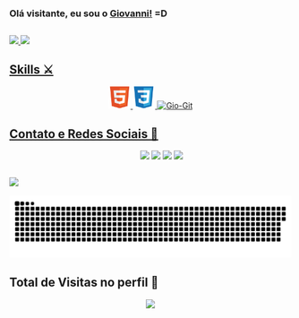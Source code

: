 ### Olá visitante, eu sou o [Giovanni!](https://github.com/giovanniryan) =D
    
   ##


<div>
  <a href="https://github.com/giovanniryan">
  <img height="180em" src="https://github-readme-stats.vercel.app/api?username=giovanniryan&show_icons=true&theme=nightowl"ude_all_commits=true&count_private=true"/>
  <img height="130em" src="https://github-readme-stats.vercel.app/api/top-langs/?username=giovanniryan&layout=compact&langs_count=7&theme=nightowl"/>
                                                                                                                         

 
                                                                                                                                                   
## Skills ⚔️
<p align="center">                                                                                                                     
                                                                                                                                                   
  
  <img  alt="Gio-HTML" height="40" src="https://raw.githubusercontent.com/devicons/devicon/master/icons/html5/html5-original.svg"/> 
  <img  alt="Gio-CSS" height="40" src="https://raw.githubusercontent.com/devicons/devicon/master/icons/css3/css3-original.svg"/> 
  <img  alt="Gio-Git" height="45" src="https://cdn.jsdelivr.net/gh/devicons/devicon/icons/git/git-plain-wordmark.svg" />
                                                                                                                       
  </p>

                                                                                                                     
 
                                                                                                                     
 ## Contato e Redes Sociais 👥
<p align="center">      
  <a>
    &nbsp;&nbsp;&nbsp;&nbsp;&nbsp;&nbsp;&nbsp;&nbsp;&nbsp;
    <a href="mailto:contatogiovanniryan@gmail.com"> <img src="https://img.shields.io/badge/gmail-D14836?&style=for-the-badge&logo=gmail&logoColor=white&link=mailto:contatogiovanniryan@gmail.com"></a>                     <a href = "mailto:giovanniryandias@outlook.com"><img src="https://img.shields.io/badge/Microsoft_Outlook-0078D4?style=for-the-badge&logo=microsoft-outlook&logoColor=white" target="_blank"></a>                                     <a href="https://www.instagram.com/vanni.ryann/" target="_blank"><img src="https://img.shields.io/badge/-Instagram-%23E4405F?style=for-the-badge&logo=instagram&logoColor=white" target="_blank"></a>
<a href="https://www.linkedin.com/in/giovanni-cunha-b65b91194/" target="_blank"><img src="https://img.shields.io/badge/-LinkedIn-%230077B5?style=for-the-badge&logo=linkedin&logoColor=white" target="_blank"></a> 
  </p> 
   
   
   ##
   
 <img src="https://www.themasterpicks.com/wp-content/uploads/2020/04/22b22287602523.5dbd29081561d.gif">
     
  ![Snake animation](https://github.com/giovanniryan/giovanniryan/blob/output/github-contribution-grid-snake.svg)     
                                                                                                      
</div>
                                                                                                      
## Total de Visitas no perfil 🔎 <br>
 <p align="center"> 
   <img alingn="center" src="https://profile-counter.glitch.me/giovanniryan/count.svg" />
 </p>
                                                                                                      
  
